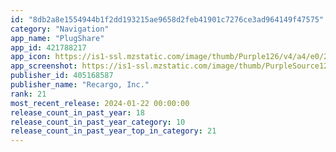 ```yaml
---
id: "8db2a8e1554944b1f2dd193215ae9658d2feb41901c7276ce3ad964149f47575"
category: "Navigation"
app_name: "PlugShare"
app_id: 421788217
app_icon: https://is1-ssl.mzstatic.com/image/thumb/Purple126/v4/a4/e0/2b/a4e02b46-7d98-88b6-26ac-f1dcf1fad790/AppIcon-0-0-1x_U007emarketing-0-0-0-7-0-0-85-220.png/1024x1024bb.png
app_screenshot: https://is1-ssl.mzstatic.com/image/thumb/PurpleSource126/v4/af/6c/02/af6c026c-6113-6c8c-e219-c3755f47df5e/c31aa312-3c61-4a2b-9a2b-1594d42b2ba8_iPhone_6.5_-_1.png/1284x2778bb.png
publisher_id: 405168587
publisher_name: "Recargo, Inc."
rank: 21
most_recent_release: 2024-01-22 00:00:00
release_count_in_past_year: 18
release_count_in_past_year_category: 10
release_count_in_past_year_top_in_category: 21
---
```

